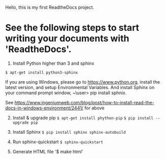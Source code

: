 Hello, this is my first ReadtheDocs project.
# See the following steps to start writing your documents with 'ReadtheDocs'.

1. Install Python higher than 3 and sphinx

`$ apt-get install python3-sphinx`

If you are using Windows, 
please go to https://www.python.org, install the latest version, and setup Environmental Variables.
And install Sphinx on your command prompt window, ~\user> pip install sphnix.

See https://www.ingeniumweb.com/blog/post/how-to-install-read-the-docs-in-windows-environment/2441/ for above

2. Install & upgrade pip
`$ apt-get install phython-pip`
 `$ pip install --upgrade pip`

3. Install Sphinx
`$ pip install sphinx sphinx-autobuild`

4. Run sphinx-quickstart
`$ sphinx-quickstart`

5. Generate HTML file
'$ make html' 